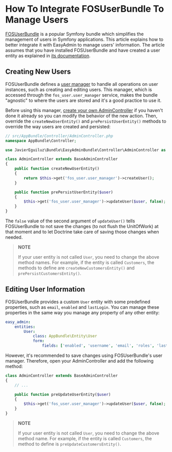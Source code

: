 How To Integrate FOSUserBundle To Manage Users
==============================================

[FOSUserBundle][1] is a popular Symfony bundle which simplifies the management
of users in Symfony applications. This article explains how to better integrate
it with EasyAdmin to manage users' information. The article assumes that you
have installed FOSUserBundle and have created a user entity as explained in
[its documentation][2].

Creating New Users
------------------

FOSUserBundle defines a [user manager][3] to handle all operations on user
instances, such as creating and editing users. This manager, which is accessed
through the `fos_user.user_manager` service, makes the bundle "agnostic" to
where the users are stored and it's a good practice to use it.

Before using this manager, [create your own AdminController][4] if you haven't
done it already so you can modify the behavior of the new action. Then,
override the `createNewUserEntity()` and `prePersistUserEntity()` methods to
override the way users are created and persisted:

```php
// src/AppBundle/Controller/AdminController.php
namespace AppBundle\Controller;

use JavierEguiluz\Bundle\EasyAdminBundle\Controller\AdminController as BaseAdminController;

class AdminController extends BaseAdminController
{
    public function createNewUserEntity()
    {
        return $this->get('fos_user.user_manager')->createUser();
    }

    public function prePersistUserEntity($user)
    {
        $this->get('fos_user.user_manager')->updateUser($user, false);
    }
}
```

The `false` value of the second argument of `updateUser()` tells FOSUserBundle
to not save the changes (to not flush the UnitOfWork) at that moment and to let
Doctrine take care of saving those changes when needed.

> **NOTE**
>
> If your user entity is not called `User`, you need to change the above method
> names. For example, if the entity is called `Customers`, the methods to define
> are `createNewCustomersEntity()` and `prePersistCustomersEntity()`.

Editing User Information
------------------------

FOSUserBundle provides a custom `User` entity with some predefined properties,
such as `email`, `enabled` and `lastLogin`. You can manage these properties in
the same way you manage any property of any other entity:

```yaml
easy_admin:
    entities:
        User:
            class: AppBundle\Entity\User
            form:
                fields: ['enabled', 'username', 'email', 'roles', 'lastLogin']
```

However, it's recommended to save changes using FOSUserBundle's user manager.
Therefore, open your AdminController and add the following method:

```php
class AdminController extends BaseAdminController
{
    // ...

    public function preUpdateUserEntity($user)
    {
        $this->get('fos_user.user_manager')->updateUser($user, false);
    }
}
```

> **NOTE**
>
> If your user entity is not called `User`, you need to change the above method
> name. For example, if the entity is called `Customers`, the method to define
> is `preUpdateCustomersEntity()`.

[1]: https://github.com/FriendsOfSymfony/FOSUserBundle
[2]: http://symfony.com/doc/current/bundles/FOSUserBundle/index.html
[3]: http://symfony.com/doc/current/bundles/FOSUserBundle/user_manager.html
[4]: ../book/4-edit-new-configuration.md#customizing-the-behavior-of-edit-and-new-views
